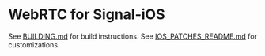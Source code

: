# WebRTC for Signal-iOS

See [BUILDING.md](BUILDING.md) for build instructions.
See [IOS_PATCHES_README.md](IOS_PATCHES_README.md) for customizations.
